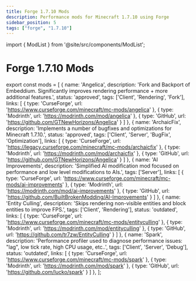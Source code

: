 ```yaml
---
title: Forge 1.7.10 Mods
description: Performance mods for Minecraft 1.7.10 using Forge
sidebar_position: 5
tags: ["forge", "1.7.10"]
---
```


import { ModList } from '@site/src/components/ModList';

# Forge 1.7.10 Mods

export const mods = [
  {
    name: 'Angelica',
    description: 'Fork and Backport of Embeddium. Significantly improves rendering performance + more additional features.',
    status: 'approved',
    tags: ['Client', 'Rendering', 'Fork'],
    links: [
      { type: 'CurseForge', url: 'https://www.curseforge.com/minecraft/mc-mods/angelica' },
      { type: 'Modrinth', url: 'https://modrinth.com/mod/angelica' },
      { type: 'GitHub', url: 'https://github.com/GTNewHorizons/Angelica' }
    ]
  },
  {
    name: 'ArchaicFix',
    description: 'Implements a number of bugfixes and optimizations for Minecraft 1.7.10.',
    status: 'approved',
    tags: ['Client', 'Server', 'BugFix', 'Optimization'],
    links: [
      { type: 'CurseForge', url: 'https://legacy.curseforge.com/minecraft/mc-mods/archaicfix' },
      { type: 'Modrinth', url: 'https://modrinth.com/mod/archaicfix' },
      { type: 'GitHub', url: 'https://github.com/GTNewHorizons/Angelica' }
    ]
  },
 {
    name: 'AI Improvements',
    description: 'Simplified AI modification mod focused on performance and low level modifications to AIs.',
    tags: ['Server'],
    links: [
      { type: 'CurseForge', url: 'https://www.curseforge.com/minecraft/mc-mods/ai-improvements' },
      { type: 'Modrinth', url: 'https://modrinth.com/mod/ai-improvements' },
      { type: 'GitHub', url: 'https://github.com/BuiltBrokenModding/AI-Improvements' }
    ]
  },
   {
    name: 'Entity Culling',
    description: 'Skips rendering non-visible entities and block entities to improve FPS.',
    tags: ['Client', 'Rendering'],
    status: 'outdated',
    links: [
      { type: 'CurseForge', url: 'https://www.curseforge.com/minecraft/mc-mods/entityculling' },
      { type: 'Modrinth', url: 'https://modrinth.com/mod/entityculling' },
      { type: 'GitHub', url: 'https://github.com/tr7zw/EntityCulling' }
    ]
  },
    {
    name: 'Spark',
    description: 'Performance profiler used to diagnose performance issues: "lag", low tick rate, high CPU usage, etc..',
    tags: ['Client', 'Server', 'Debug'],
    status: 'outdated',
    links: [
      { type: 'CurseForge', url: 'https://www.curseforge.com/minecraft/mc-mods/spark' },
      { type: 'Modrinth', url: 'https://modrinth.com/mod/spark' },
      { type: 'GitHub', url: 'https://github.com/lucko/spark' }
    ]
  },
];

<ModList mods={mods} />

